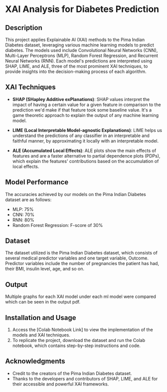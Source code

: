 # XAI Analysis for Diabetes Prediction

## Description
This project applies Explainable AI (XAI) methods to the Pima Indian Diabetes dataset, leveraging various machine learning models to predict diabetes. The models used include Convolutional Neural Networks (CNN), Multi-Layer Perceptrons (MLP), Random Forest Regression, and Recurrent Neural Networks (RNN). Each model's predictions are interpreted using SHAP, LIME, and ALE, three of the most prominent XAI techniques, to provide insights into the decision-making process of each algorithm.

## XAI Techniques
- **SHAP (SHapley Additive exPlanations)**: SHAP values interpret the impact of having a certain value for a given feature in comparison to the prediction we'd make if that feature took some baseline value. It's a game theoretic approach to explain the output of any machine learning model.
  
- **LIME (Local Interpretable Model-agnostic Explanations)**: LIME helps us understand the predictions of any classifier in an interpretable and faithful manner, by approximating it locally with an interpretable model.
  
- **ALE (Accumulated Local Effects)**: ALE plots show the main effects of features and are a faster alternative to partial dependence plots (PDPs), which explain the features' contributions based on the accumulation of local effects.

## Model Performance
The accuracies achieved by our models on the Pima Indian Diabetes dataset are as follows:
- MLP: 75%
- CNN: 70%
- RNN: 80%
- Random Forest Regression: F-score of 30%

## Dataset
The dataset utilized is the Pima Indian Diabetes dataset, which consists of several medical predictor variables and one target variable, Outcome. Predictor variables include the number of pregnancies the patient has had, their BMI, insulin level, age, and so on.

## Output
Multiple graphs for each XAI model under each ml model were compared which can be seen in the output pdf.

## Installation and Usage
1. Access the [Colab Notebook Link] to view the implementation of the models and XAI techniques.
2. To replicate the project, download the dataset and run the Colab notebook, which contains step-by-step instructions and code.

## Acknowledgments
- Credit to the creators of the Pima Indian Diabetes dataset.
- Thanks to the developers and contributors of SHAP, LIME, and ALE for their accessible and powerful XAI frameworks.
